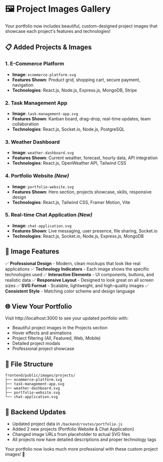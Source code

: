 # 🖼️ Project Images Gallery

Your portfolio now includes beautiful, custom-designed project images that showcase each project's features and technologies!

## 📋 Added Projects & Images

### 1. **E-Commerce Platform** 
- **Image**: `ecommerce-platform.svg`
- **Features Shown**: Product grid, shopping cart, secure payment, navigation
- **Technologies**: React.js, Node.js, Express.js, MongoDB, Stripe

### 2. **Task Management App**
- **Image**: `task-management-app.svg` 
- **Features Shown**: Kanban board, drag-drop, real-time updates, team collaboration
- **Technologies**: React.js, Socket.io, Node.js, PostgreSQL

### 3. **Weather Dashboard**
- **Image**: `weather-dashboard.svg`
- **Features Shown**: Current weather, forecast, hourly data, API integration
- **Technologies**: React.js, OpenWeather API, Tailwind CSS

### 4. **Portfolio Website** *(New)*
- **Image**: `portfolio-website.svg`
- **Features Shown**: Hero section, projects showcase, skills, responsive design
- **Technologies**: React.js, Tailwind CSS, Framer Motion, Vite

### 5. **Real-time Chat Application** *(New)*
- **Image**: `chat-application.svg`
- **Features Shown**: Live messaging, user presence, file sharing, Socket.io
- **Technologies**: React.js, Socket.io, Node.js, Express.js, MongoDB

## 🎨 Image Features

✅ **Professional Design** - Modern, clean mockups that look like real applications
✅ **Technology Indicators** - Each image shows the specific technologies used
✅ **Interactive Elements** - UI components, buttons, and realistic data
✅ **Responsive Layout** - Designed to look great on all screen sizes
✅ **SVG Format** - Scalable, lightweight, and high-quality images
✅ **Consistent Style** - Matching color scheme and design language

## 🌐 View Your Portfolio

Visit http://localhost:3000 to see your updated portfolio with:
- Beautiful project images in the Projects section
- Hover effects and animations
- Project filtering (All, Featured, Web, Mobile)
- Detailed project modals
- Professional project showcase

## 📂 File Structure

```
frontend/public/images/projects/
├── ecommerce-platform.svg
├── task-management-app.svg
├── weather-dashboard.svg
├── portfolio-website.svg
└── chat-application.svg
```

## 🔧 Backend Updates

- Updated project data in `/backend/routes/portfolio.js`
- Added 2 new projects (Portfolio Website & Chat Application)
- Changed image URLs from placeholder to actual SVG files
- All projects now have detailed descriptions and proper technology tags

Your portfolio now looks much more professional with these custom project images! 🚀